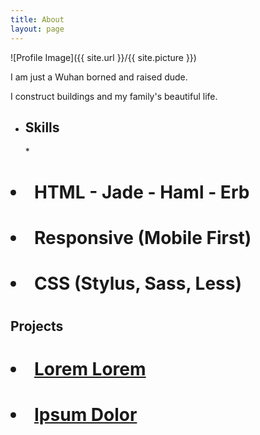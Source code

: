 ```yaml
---
title: About
layout: page
---
```

![Profile Image]({{ site.url }}/{{ site.picture }})

<p>I am just a Wuhan borned and raised dude.</p>

<p>I construct buildings and my family's beautiful life.</p>

* <h2>Skills</h2>*

# <ul class="skill-list">
# 	<li>HTML - Jade - Haml - Erb</li>
# 	<li>Responsive (Mobile First)</li>
# 	<li>CSS (Stylus, Sass, Less)</li>

# </ul>

# <h2>Projects</h2>

# <ul>
# 	<li><a href="https://github.com/">Lorem Lorem</a></li>
# 	<li><a href="https://github.com/">Ipsum Dolor</a></li>
# </ul>
